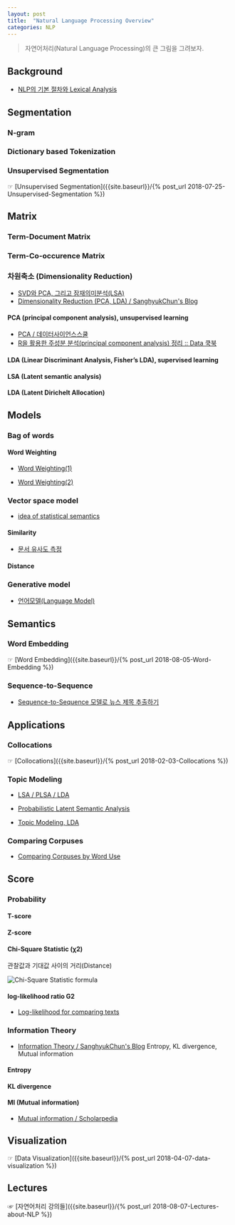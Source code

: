 ```yaml
---
layout: post
title:  "Natural Language Processing Overview"
categories: NLP
---
```



> 자연어처리(Natural Language Processing)의 큰 그림을 그려보자.



## Background

* [NLP의 기본 절차와 Lexical Analysis](https://ratsgo.github.io/natural%20language%20processing/2017/03/22/lexicon/)


## Segmentation

### N-gram

### Dictionary based Tokenization

### Unsupervised  Segmentation

☞ [Unsupervised  Segmentation]({{site.baseurl}}/{% post_url 2018-07-25-Unsupervised-Segmentation %})


## Matrix

### Term-Document Matrix

### Term-Co-occurence Matrix

### 차원축소 (Dimensionality Reduction)

* [SVD와 PCA, 그리고 잠재의미분석(LSA)](https://ratsgo.github.io/from%20frequency%20to%20semantics/2017/04/06/pcasvdlsa/)
* [Dimensionality Reduction (PCA, LDA) / SanghyukChun's Blog](http://sanghyukchun.github.io/72/)

#### PCA (principal component analysis), unsupervised learning

* [PCA / 데이터사이언스스쿨](https://datascienceschool.net/view-notebook/f10aad8a34a4489697933f77c5d58e3a/)
* [R을 활용한 주성분 분석(principal component analysis) 정리 :: Data 쿡북](http://datacookbook.kr/35)

#### LDA (Linear Discriminant Analysis, Fisher’s LDA), supervised learning

#### LSA (Latent semantic analysis)

#### LDA (Latent Dirichelt Allocation)


## Models

### Bag of words

#### Word Weighting

* [Word Weighting(1)](https://ratsgo.github.io/from%20frequency%20to%20semantics/2017/03/28/tfidf/)

* [Word Weighting(2)](https://ratsgo.github.io/from%20frequency%20to%20semantics/2017/04/14/wordweighting/)


### Vector space model

* [idea of statistical semantics](https://ratsgo.github.io/from%20frequency%20to%20semantics/2017/03/10/frequency/)

#### Similarity

* [문서 유사도 측정](https://ratsgo.github.io/from%20frequency%20to%20semantics/2017/04/20/docsim/)

#### Distance


### Generative model

* [언어모델(Language Model)](https://ratsgo.github.io/from%20frequency%20to%20semantics/2017/09/16/LM/)


## Semantics

###  Word Embedding

☞ [Word Embedding]({{site.baseurl}}/{% post_url 2018-08-05-Word-Embedding %})


### Sequence-to-Sequence

* [Sequence-to-Sequence 모델로 뉴스 제목 추출하기](https://ratsgo.github.io/natural%20language%20processing/2017/03/12/s2s/)


## Applications

### Collocations

☞ [Collocations]({{site.baseurl}}/{% post_url 2018-02-03-Collocations %})



### Topic Modeling

* [LSA / PLSA / LDA](https://cs.stanford.edu/~ppasupat/a9online/1140.html)

* [Probabilistic Latent Semantic Analysis](https://ratsgo.github.io/from%20frequency%20to%20semantics/2017/05/25/plsa/)

* [Topic Modeling, LDA](https://ratsgo.github.io/from%20frequency%20to%20semantics/2017/06/01/LDA/)


### Comparing Corpuses

* [Comparing Corpuses by Word Use](http://sappingattention.blogspot.com/2011/10/comparing-corpuses-by-word-use.html)


## Score

### Probability

#### T-score

#### Z-score

#### Chi-Square Statistic (χ2)

관찰값과 기대값 사이의 거리(Distance)

![Chi-Square Statistic formula](http://www.geography-site.co.uk/pages/skills/fieldwork/statimage/chisqu.gif)

#### log-likelihood ratio G2

* [Log-likelihood for comparing texts](http://wordhoard.northwestern.edu/userman/analysis-comparewords.html)

### Information Theory

* [Information Theory / SanghyukChun's Blog](http://sanghyukchun.github.io/62/) Entropy, KL divergence, Mutual information

#### Entropy

#### KL divergence

#### MI (Mutual information)

* [Mutual information / Scholarpedia](http://www.scholarpedia.org/article/Mutual_information)




## Visualization

☞ [Data Visualization]({{site.baseurl}}/{% post_url 2018-04-07-data-visualization %})



## Lectures

☞ [자연어처리 강의들]({{site.baseurl}}/{% post_url 2018-08-07-Lectures-about-NLP %})
